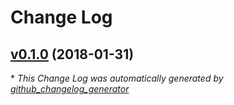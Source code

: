 # Change Log

## [v0.1.0](https://github.com/TAGC/AsyncBus/tree/v0.1.0) (2018-01-31)


\* *This Change Log was automatically generated by [github_changelog_generator](https://github.com/skywinder/Github-Changelog-Generator)*